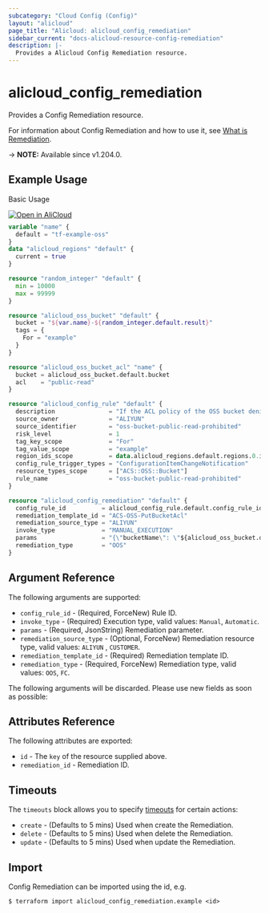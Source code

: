 ```yaml
---
subcategory: "Cloud Config (Config)"
layout: "alicloud"
page_title: "Alicloud: alicloud_config_remediation"
sidebar_current: "docs-alicloud-resource-config-remediation"
description: |-
  Provides a Alicloud Config Remediation resource.
---
```


# alicloud_config_remediation

Provides a Config Remediation resource.

For information about Config Remediation and how to use it, see [What is Remediation](https://www.alibabacloud.com/help/en/cloud-config/latest/api-config-2020-09-07-createremediation).

-> **NOTE:** Available since v1.204.0.

## Example Usage

Basic Usage

<div style="display: block;margin-bottom: 40px;"><div class="oics-button" style="float: right;position: absolute;margin-bottom: 10px;">
  <a href="https://api.aliyun.com/terraform?resource=alicloud_config_remediation&exampleId=081a4610-7ed5-b544-d0f2-b74c7296a64f3eeac0da&activeTab=example&spm=docs.r.config_remediation.0.081a46107e&intl_lang=EN_US" target="_blank">
    <img alt="Open in AliCloud" src="https://img.alicdn.com/imgextra/i1/O1CN01hjjqXv1uYUlY56FyX_!!6000000006049-55-tps-254-36.svg" style="max-height: 44px; max-width: 100%;">
  </a>
</div></div>

```terraform
variable "name" {
  default = "tf-example-oss"
}
data "alicloud_regions" "default" {
  current = true
}

resource "random_integer" "default" {
  min = 10000
  max = 99999
}

resource "alicloud_oss_bucket" "default" {
  bucket = "${var.name}-${random_integer.default.result}"
  tags = {
    For = "example"
  }
}

resource "alicloud_oss_bucket_acl" "name" {
  bucket = alicloud_oss_bucket.default.bucket
  acl    = "public-read"
}

resource "alicloud_config_rule" "default" {
  description               = "If the ACL policy of the OSS bucket denies read access from the Internet, the configuration is considered compliant."
  source_owner              = "ALIYUN"
  source_identifier         = "oss-bucket-public-read-prohibited"
  risk_level                = 1
  tag_key_scope             = "For"
  tag_value_scope           = "example"
  region_ids_scope          = data.alicloud_regions.default.regions.0.id
  config_rule_trigger_types = "ConfigurationItemChangeNotification"
  resource_types_scope      = ["ACS::OSS::Bucket"]
  rule_name                 = "oss-bucket-public-read-prohibited"
}

resource "alicloud_config_remediation" "default" {
  config_rule_id          = alicloud_config_rule.default.config_rule_id
  remediation_template_id = "ACS-OSS-PutBucketAcl"
  remediation_source_type = "ALIYUN"
  invoke_type             = "MANUAL_EXECUTION"
  params                  = "{\"bucketName\": \"${alicloud_oss_bucket.default.bucket}\", \"regionId\": \"${data.alicloud_regions.default.regions.0.id}\", \"permissionName\": \"private\"}"
  remediation_type        = "OOS"
}
```

## Argument Reference

The following arguments are supported:
* `config_rule_id` - (Required, ForceNew) Rule ID.
* `invoke_type` - (Required) Execution type, valid values: `Manual`, `Automatic`.
* `params` - (Required, JsonString) Remediation parameter.
* `remediation_source_type` - (Optional, ForceNew) Remediation resource type, valid values: `ALIYUN` , `CUSTOMER`.
* `remediation_template_id` - (Required) Remediation template ID.
* `remediation_type` - (Required, ForceNew) Remediation type, valid values: `OOS`, `FC`.

The following arguments will be discarded. Please use new fields as soon as possible:



## Attributes Reference

The following attributes are exported:
* `id` - The `key` of the resource supplied above.
* `remediation_id` - Remediation ID.

## Timeouts

The `timeouts` block allows you to specify [timeouts](https://developer.hashicorp.com/terraform/language/resources/syntax#operation-timeouts) for certain actions:
* `create` - (Defaults to 5 mins) Used when create the Remediation.
* `delete` - (Defaults to 5 mins) Used when delete the Remediation.
* `update` - (Defaults to 5 mins) Used when update the Remediation.

## Import

Config Remediation can be imported using the id, e.g.

```shell
$ terraform import alicloud_config_remediation.example <id>
```